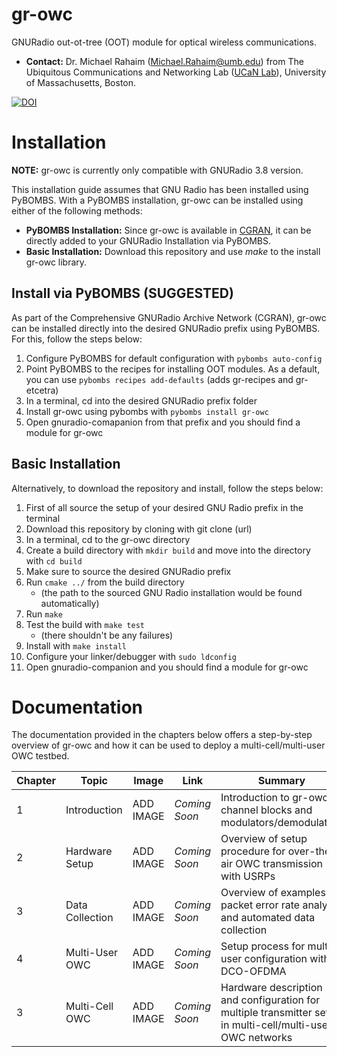 # gr-owc
GNURadio out-ot-tree (OOT) module for optical wireless communications. 

* **Contact:** Dr. Michael Rahaim (<Michael.Rahaim@umb.edu>) from The Ubiquitous Communications and Networking Lab ([UCaN Lab](https://www.umb.edu/ucanlab)), University of Massachusetts, Boston.

<a href="https://zenodo.org/badge/latestdoi/323626297"><img src="https://zenodo.org/badge/323626297.svg" alt="DOI"></a>



# Installation
**NOTE:** gr-owc is currently only compatible with GNURadio 3.8 version.

This installation guide assumes that GNU Radio has been installed using PyBOMBS. With a PyBOMBS installation, gr-owc can be installed using either of the following methods:
* **PyBOMBS Installation:** Since gr-owc is available in [CGRAN](https://www.cgran.org/), it can be directly added to your GNURadio Installation via PyBOMBS.
* **Basic Installation:** Download this repository and use _make_ to the install gr-owc library.



## Install via PyBOMBS (SUGGESTED)
As part of the Comprehensive GNURadio Archive Network (CGRAN), gr-owc can be installed directly into the desired GNURadio prefix using PyBOMBS. For this, follow the steps below:

1. Configure PyBOMBS for default configuration with `pybombs auto-config`
1. Point PyBOMBS to the recipes for installing OOT modules. As a default, you can use `pybombs recipes add-defaults` (adds gr-recipes and gr-etcetra) 
1. In a terminal, cd into the desired GNURadio prefix folder
1. Install gr-owc using pybombs with `pybombs install gr-owc`
1. Open gnuradio-comapanion from that prefix and you should find a module for gr-owc



## Basic Installation
Alternatively, to download the repository and install, follow the steps below:

1. First of all source the setup of your desired GNU Radio prefix in the terminal
1. Download this repository by cloning with git clone (url)
1. In a terminal, cd to the gr-owc directory
1. Create a build directory with `mkdir build` and move into the directory with `cd build`
1. Make sure to source the desired GNURadio prefix
1. Run `cmake ../` from the build directory
   * (the path to the sourced GNU Radio installation would be found automatically)
1. Run `make`
1. Test the build with `make test` 
   * (there shouldn't be any failures)
1. Install with `make install`
1. Configure your linker/debugger with `sudo ldconfig`
1. Open gnuradio-companion and you should find a module for gr-owc



# Documentation
The documentation provided in the chapters below offers a step-by-step overview of gr-owc and how it can be used to deploy a multi-cell/multi-user OWC testbed.

| Chapter | Topic | Image | Link | Summary 
| --- | --- | --- | --- | --- |
| 1 | Introduction      | ADD IMAGE | _Coming Soon_ | Introduction to gr-owc channel blocks and modulators/demodulators
| 2 | Hardware Setup    | ADD IMAGE | _Coming Soon_ | Overview of setup procedure for over-the-air OWC transmission with USRPs
| 3 | Data Collection   | ADD IMAGE | _Coming Soon_ | Overview of examples for packet error rate analysis and automated data collection
| 4 | Multi-User OWC    | ADD IMAGE | _Coming Soon_ | Setup process for multi-user configuration with DCO-OFDMA
| 3 | Multi-Cell OWC    | ADD IMAGE | _Coming Soon_ | Hardware description and configuration for multiple transmitter setup in multi-cell/multi-user OWC networks


